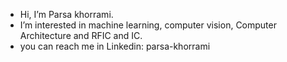- Hi, I’m Parsa khorrami.
- I’m interested in machine learning, computer vision, Computer Architecture and  RFIC and IC.
- you can reach me in Linkedin: parsa-khorrami 

<!---
parsa-k/parsa-k is a ✨ special ✨ repository because its `README.md` (this file) appears on your GitHub profile.
You can click the Preview link to take a look at your changes.
--->
